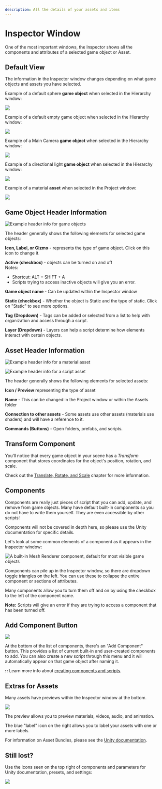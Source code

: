 ```yaml
---
description: All the details of your assets and items
---
```


# Inspector Window

One of the most important windows, the Inspector shows all the components and attributes of a selected game object or Asset.

## Default View

The information in the Inspector window changes depending on what game objects and assets you have selected.

Example of a default sphere **game object** when selected in the Hierarchy window:

![](../../.gitbook/assets/image%20%28142%29.png)

Example of a default empty game object when selected in the Hierarchy window:

![](../../.gitbook/assets/image%20%282%29.png)

Example of a Main Camera **game object** when selected in the Hierarchy window:

![](../../.gitbook/assets/image%20%2898%29.png)

Example of a directional light **game object** when selected in the Hierarchy window:

![](../../.gitbook/assets/image%20%2811%29.png)

Example of a material **asset** when selected in the Project window:

![](../../.gitbook/assets/image%20%2866%29.png)

## Game Object Header Information

![Example header info for game objects](../../.gitbook/assets/image%20%2843%29.png)

The header generally shows the following elements for selected game objects:

**Icon, Label, or Gizmo** - represents the type of game object. Click on this icon to change it.

**Active \(checkbox\)** - objects can be turned on and off  
Notes:   
- Shortcut:   ALT + SHIFT + A  
- Scripts trying to access inactive objects will give you an error.

**Game object name** - Can be updated within the Inspector window

**Static \(checkbox\)** - Whether the object is Static and the type of static. Click on "Static" to see more options.

**Tag** **\(Dropdown\)** - Tags can be added or selected from a list to help with organization and access through a script.

**Layer \(Dropdown\)**  - Layers can help a script determine how elements interact with certain objects.

## Asset Header Information

![Example header info for a material asset](../../.gitbook/assets/image%20%2896%29.png)

![Example header info for a script asset](../../.gitbook/assets/image%20%2895%29.png)

The header generally shows the following elements for selected assets:

**Icon / Preview** representing the type of asset

**Name** - This can be changed in the Project window or within the Assets folder

**Connection to other assets** - Some assets use other assets \(materials use shaders\) and will have a reference to it.

**Commands \(Buttons\)** - Open folders, prefabs, and scripts.

## Transform Component

You'll notice that every game object in your scene has a _Transform_ component that stores coordinates for the object's position, rotation, and scale.

Check out the [Translate, Rotate, and Scale](../../translate-rotate-and-scale/intro-to-transforms.md) chapter for more information.

## Components

Components are really just pieces of script that you can add, update, and remove from game objects. Many have default built-in components so you do not have to write them yourself. They are even accessible by other scripts!

Components will not be covered in depth here, so please use the Unity documentation for specific details.

Let's look at some common elements of a component as it appears in the Inspector window:

![A built-in Mesh Renderer component, default for most visible game objects](../../.gitbook/assets/image%20%28110%29.png)

Components can pile up in the Inspector window, so there are dropdown toggle triangles on the left. You can use these to collapse the entire component or sections of attributes.

Many components allow you to turn them off and on by using the checkbox to the left of the component name.

**Note:** Scripts will give an error if they are trying to access a component that has been turned off.

## Add Component Button

![](../../.gitbook/assets/image%20%2848%29.png)

At the bottom of the list of components, there's an "Add Component" button. This provides a list of current built-in and user-created components to add. You can also create a new script through this menu and it will automatically appear on that game object after naming it.

**::** Learn more info about [creating components and scripts](../../create/create-scripts/).

## Extras for Assets

Many assets have previews within the Inspector window at the bottom.

![](../../.gitbook/assets/image%20%285%29.png)

The preview allows you to preview materials, videos, audio, and animation.

The blue "label" icon on the right allows you to label your assets with one or more labels. 

For information on Asset Bundles, please see the [Unity documentation](https://docs.unity3d.com/ScriptReference/AssetBundle.html).

## Still lost?

Use the icons seen on the top right of components and parameters for Unity documentation, presets, and settings:

![](../../.gitbook/assets/image%20%288%29.png)

